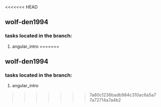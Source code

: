 <<<<<<< HEAD
## wolf-den1994

### tasks located in the branch:
1. angular_intro
=======
## wolf-den1994

### tasks located in the branch:
1. angular_intro
>>>>>>> 7a80c1236badb984c310ac6a5a77a72714a7a4b2
